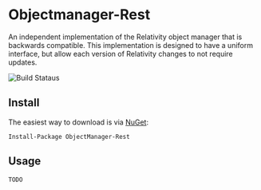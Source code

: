 # Objectmanager-Rest
An independent implementation of the Relativity object manager that is backwards compatible. This implementation is designed to have a uniform interface, but allow each version of Relativity changes to not require updates.

![Build Stataus](https://heretik.visualstudio.com/_apis/public/build/definitions/c82241b1-a269-4922-9595-912b5d85c98a/37/badge)

## Install
The easiest way to download is via [NuGet](https://www.nuget.org/packages/ObjectManager-Rest/):

```
Install-Package ObjectManager-Rest
```

## Usage
`TODO`
